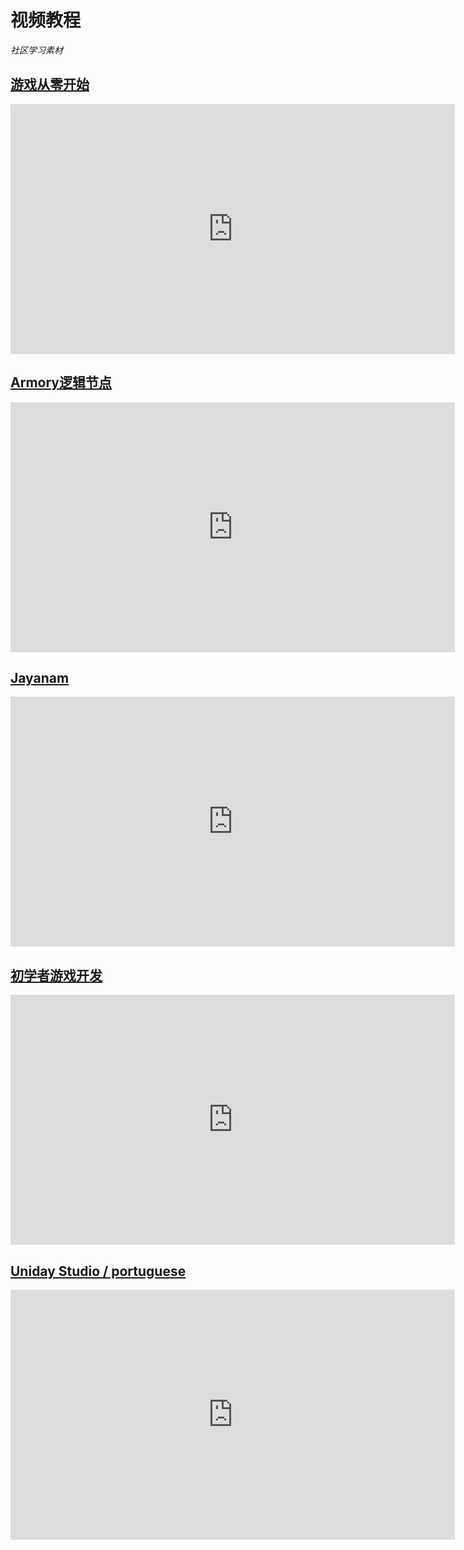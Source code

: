 # 视频教程

*社区学习素材*

## [游戏从零开始](https://www.youtube.com/playlist?list=PLS9MbmO_ssyCROCpMk98E_Pf7fgMCm5-n)

<iframe width="711" height="400" src="https://www.youtube.com/embed/videoseries?list=PLS9MbmO_ssyCROCpMk98E_Pf7fgMCm5-n" frameborder="0" allow="autoplay; encrypted-media" allowfullscreen></iframe>

## [Armory逻辑节点](https://www.youtube.com/playlist?list=PLCRDzlGnyXOOCrpCXlkezMTj9GTa7B0zu)

<iframe width="711" height="400" src="https://www.youtube.com/embed/videoseries?list=PLCRDzlGnyXOOCrpCXlkezMTj9GTa7B0zu" frameborder="0" allow="autoplay; encrypted-media" allowfullscreen></iframe>

## [Jayanam](https://www.youtube.com/playlist?list=PLboXykqtm8dyWWJ2UkC_8jRpDN4zW1s52)

<iframe width="711" height="400" src="https://www.youtube.com/embed/videoseries?list=PLboXykqtm8dyWWJ2UkC_8jRpDN4zW1s52" frameborder="0" allow="autoplay; encrypted-media" allowfullscreen></iframe>

## [初学者游戏开发](https://www.youtube.com/playlist?list=PLEji91IwVP3sNAMr2h8bLH9TokLcNxpzj)

<iframe width="711" height="400" src="https://www.youtube.com/embed/videoseries?list=PLEji91IwVP3sNAMr2h8bLH9TokLcNxpzj" frameborder="0" allow="autoplay; encrypted-media" allowfullscreen></iframe>

## [Uniday Studio / portuguese](https://www.youtube.com/playlist?list=PLkei3LlusC-GUZBiDEg6NcrOHVq99fIcP)

<iframe width="711" height="400" src="https://www.youtube.com/embed/Hqd4sfraIO8?rel=0" frameborder="0" allow="autoplay; encrypted-media" allowfullscreen></iframe>
